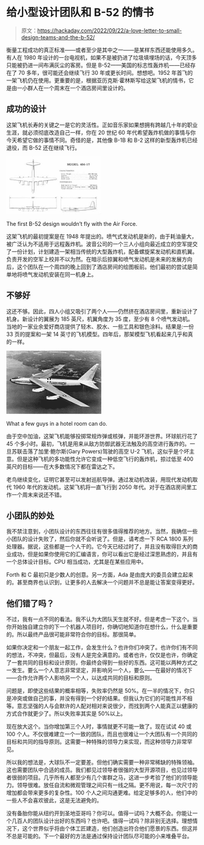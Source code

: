 # 给小型设计团队和 B-52 的情书

> 原文：<https://hackaday.com/2022/09/22/a-love-letter-to-small-design-teams-and-the-b-52/>

衡量工程成功的真正标准——或者至少是其中之一——是某样东西还能使用多久。有人在 1980 年设计的一台电视机，如果不是被扔进了垃圾填埋场的话，今天顶多只能被扔进一间布满灰尘的客房。但是 B-52——美国的标志性轰炸机——已经存在了 70 多年，很可能还会继续飞行 30 年或更长时间。想想吧。1952 年首飞的一架飞机仍在使用。更重要的是，根据亚历克斯·霍林斯写给这架飞机的情书，它是由一小群人在一个周末在一个酒店房间里设计的。

## 成功的设计

这架飞机长寿的关键之一是它的灵活性。正如音乐家如果想拥有跨越几十年的职业生涯，就必须彻底改造自己一样，你在 20 世纪 60 年代希望轰炸机做的事情与你今天希望它做的事情不同。奇怪的是，其他像 B-1B 和 B-2 这样的新型轰炸机已经退役，而 B-52 还在继续飞行。

[![](img/ba242f83b81d0a2013347d49ea8f9c3f.png)](https://hackaday.com/wp-content/uploads/2022/09/BoeingModel464-17.jpeg)

The first B-52 design wouldn’t fly with the Air Force.

这架飞机的最初提案是在 1948 年提出的。喷气式发动机是新的，由于耗油量大，被广泛认为不适用于远程轰炸机。波音公司的一个三人小组向最近成立的空军提交了一份计划，计划建造一架相当传统的大型轰炸机，配备螺旋桨发动机和直机翼。负责开发的空军上校并不以为然。在暗示后掠翼和喷气发动机是未来的发展方向后，这个团队在一个周四的晚上回到了酒店房间的绘图板前。他们最初的尝试是简单地将喷气发动机安装在同一机身上。

## 不够好

这还不够。因此，四人小组又吸引了两个人——仍然挤在酒店房间里，重新设计了机身。新设计的翼展为 185 英尺，机翼角度为 35 度，至少有 8 个喷气发动机。当地的一家业余爱好商店提供了轻木、胶水、一些工具和银色涂料。结果是:一份 33 页的提案和一架 14 英寸的飞机模型。四年后，那架模型飞机看起来几乎和真的一样。

[![](img/034a550b50e632d8490feb2ded295745.png)](https://hackaday.com/wp-content/uploads/2022/09/130416-F-AH330-001-1126x750-1.jpeg)

What a few guys in a hotel room can do.

由于空中加油，这架飞机能够投掷常规炸弹或核弹，并能环游世界。环球航行花了 45 个多小时。最初，飞机是用来从敌方防御武器无法触及的高空进行轰炸的。一旦苏联击落了加里·鲍尔斯(Gary Powers)驾驶的高空 U-2 飞机，这似乎是个坏主意。但是这种飞机的多功能性允许它变成一种低空飞行的轰炸机，掠过低至 400 英尺的目标——在大多数情况下都在雷达之下。

老鸟继续变化，证明它甚至可以发射巡航导弹。通过发动机改装，用现代发动机取代 1960 年代的发动机，这架飞机将一直飞行到 2050 年代。对于在酒店房间里工作一个周末来说还不错。

## 小团队的妙处

我不禁注意到，小团队设计的东西往往有很多值得推荐的地方。当然，我确信一些小团队的设计失败了，然后你就不会听说了。但是，请考虑一下 RCA 1800 系列处理器。据说，这些都是一个人干的。它今天已经过时了，并且没有取得巨大的商业成功，但是如果你使用它的汇编语言，你可以看出它是经过深思熟虑的，并且有一个总体设计目标。CPU 相当成功，尤其是在某些应用中。

Forth 和 C 最初只是少数人的创意。另一方面，Ada 是由庞大的委员会建立起来的。甚至商界也认识到，让更多的人去解决一个问题并不总是能让答案变得更好。

## 他们错了吗？

不过，我有一点不同的看法。我不认为大团队天生就不好。但是考虑一下这个。当你开始独自建立你的下一个机器人项目时，你确切地知道你在想什么，什么是重要的。所以最终产品很可能非常符合你的目标。那很简单。

如果你决定和一个朋友一起工作，会发生什么？也许你们冲突了。也许你们有不同的想法，不冲突，但最后，没有人是完全满意的。或者也许，仅仅是也许，你确定了一套共同的目标和设计原则，你最终会得到一些好的东西。这可能以两种方式之一发生。要么一个人意志非常坚定，并影响另一个人，要么——在最好的情况下——合作允许两个人影响另一个人，以达成共同的目标和原则。

问题是，即使这些结果的概率相等，失败率仍然是 50%。在一半的情况下，你只是冲突或做自己的事，并没有得到一个好的结果。但我认为它们的可能性并不相等。意志坚强的人与会默许的人配对相对来说很少，而找到两个人能真正以健康的方式合作就更少了。所以失败率其实是 50%以上。

现在放大这个。当你增加第三个人时，事情就更不可能一致了。现在试试 40 或 100 个人。不仅很难建立一个一致的团队，而且也很难让一个大团队有一个共同的目标和共同的指导原则。这需要一种特殊的领导力来实现，而这种领导力非常罕见。

所以我的想法是，大球队不一定要差。但他们确实需要一种非常稀缺的特殊领袖。这也需要团队中合适的成员。我们都见过领导者很强的大型开源项目，也见过领导者很弱的项目。几乎所有人都至少有几个害群之马，这进一步考验了他们的领导能力。领导很难。放任自流和微观管理之间只有一线之隔。更不用说，每一次尺寸的增加都会带来更多的复杂性。100 个人之间沟通更难。给定足够多的人，他们中的一些人不会喜欢彼此，这是无法避免的。

没有备胎你能从纽约开到圣地亚哥吗？你可以。值得一试吗？大概不会。你能让一个几百人的团队设计出好的东西吗？也许吧。值得一试吗？除非别无选择。理想情况下，这个世界似乎将由个体工匠建造，他们创造出符合他们愿景的东西。但这并不总是可能的。下一个最好的方法是通过保持设计团队尽可能的小来堆叠平台。